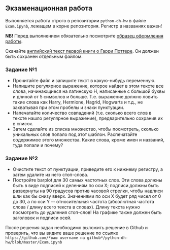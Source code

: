 ## Экзаменационная работа 

Выполняется работа строго в репозитории `python-dh-hw` в файле `Exam.ipynb`, лежащем в корне репозитория. Регистр в названиях важен!

**NB!** Перед выполнением обязательно посмотрите [образец оформления работы](https://github.com/ancatmara/python-for-dh/blob/master/Homeworks/HW_example.ipynb).

Скачайте [английский текст первой книги о Гарри Поттере](https://www.dropbox.com/s/srgeyf6jc1k2q1e/Harry_Potter_and_the_Sorcerers_Stone.txt?dl=0). Он должен быть сохранен отдельным файлом.

### Задание №1
* Прочитайте файл и запишите текст в какую-нибудь переменную. 
* Напишите регулярное выражение, которое найдет в этом тексте все слова, начинающиеся на латинскую H, написанные с большой буквы и длиной от 5 символов и больше. Т.е. выражение должно ловить такие слова как Harry, Hermione, Hagrid, Hogwarts и т.д., не захватывая при этом пробелы и знаки пунктуации. 
* Напечатайте количество совпадений (т.е. сколько всего слов в тексте нашло регулярное выражение), предварительно сохранив их в список. 
* Затем сделайте из списка множество, чтобы посмотреть, сколько уникальных слов попало под этот шаблон. Распечатайте содержимое этого множества. Какие слова, кроме имен и названий, туда попали и почему?

### Задание №2
* Очистите текст от пунктуации, приведите его к нижнему регистру, а затем удалите из него стоп-слова. 
* Постройте barplot для 30 самых частотных слов. Эти слова должны быть в виде подписей к делениям по оси Х; подписи должны быть развернуты на 90 градусов против часовой стрелки, чтобы надписи шли как бы снизу вверх. Значениями по оси Х будет ряд чисел от 0 до 30, а по оси Y -- относительная частота (абсолютная частота слова / длину всего текста в словах). Длину текста нужно посмотреть до удаления стоп-слов! На графике также должен быть заголовок и подписи осей.

После решения задач необходимо выложить решение в Github и проверить, что вы видите ваше решение по ссылке ```https://github.com/*ваш username на github*/python-dh-hw/blob/master/Exam.ipynb```
